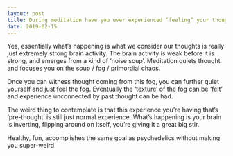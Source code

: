 ```yaml
---
layout: post
title: During meditation have you ever experienced ‘feeling’ your thoughts before they’ve been consciously thought of?
date: 2019-02-15
---
```


<p>Yes, essentially what’s happening is what we consider our thoughts is really just extremely strong brain activity. The brain activity is weak before it is strong, and emerges from a kind of ‘noise soup’. Meditation quiets thought and focuses you on the soup / fog / primordial chaos.</p><p>Once you can witness thought coming from this fog, you can further quiet yourself and just feel the fog. Eventually the ‘texture’ of the fog can be ‘felt’ and experience unconnected by past thought can be had.</p><p>The weird thing to contemplate is that this experience you’re having that’s ‘pre-thought’ is still just normal experience. What’s happening is your brain is inverting, flipping around on itself, you’re giving it a great big stir.</p><p>Healthy, fun, accomplishes the same goal as psychedelics without making you super-weird.</p>
